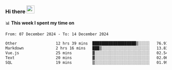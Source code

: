 ### Hi there <a href="https://www.gautamkrishnar.com/"><img src="https://media.giphy.com/media/hvRJCLFzcasrR4ia7z/giphy.gif" width="25px"></a>

📊 **This week I spent my time on**

<!--START_SECTION:waka-->

```txt
From: 07 December 2024 - To: 14 December 2024

Other                 12 hrs 39 mins  ███████████████████▒░░░░░   76.91 %
Markdown              2 hrs 16 mins   ███▒░░░░░░░░░░░░░░░░░░░░░   13.83 %
Vue.js                25 mins         ▓░░░░░░░░░░░░░░░░░░░░░░░░   02.54 %
Text                  20 mins         ▓░░░░░░░░░░░░░░░░░░░░░░░░   02.06 %
SQL                   19 mins         ▒░░░░░░░░░░░░░░░░░░░░░░░░   01.99 %
```

<!--END_SECTION:waka-->
